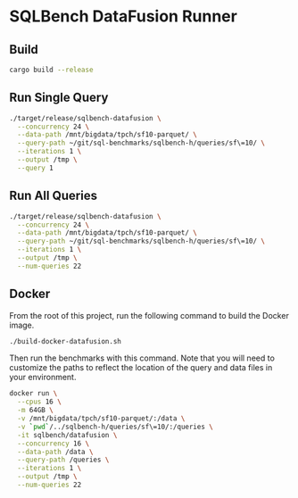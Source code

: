 # SQLBench DataFusion Runner

## Build

```bash
cargo build --release
```

## Run Single Query

```bash
./target/release/sqlbench-datafusion \
  --concurrency 24 \
  --data-path /mnt/bigdata/tpch/sf10-parquet/ \
  --query-path ~/git/sql-benchmarks/sqlbench-h/queries/sf\=10/ \
  --iterations 1 \
  --output /tmp \
  --query 1
```

## Run All Queries

```bash
./target/release/sqlbench-datafusion \
  --concurrency 24 \
  --data-path /mnt/bigdata/tpch/sf10-parquet/ \
  --query-path ~/git/sql-benchmarks/sqlbench-h/queries/sf\=10/ \
  --iterations 1 \
  --output /tmp \
  --num-queries 22
```

## Docker

From the root of this project, run the following command to build the Docker image.

```bash
./build-docker-datafusion.sh
```

Then run the benchmarks with this command. Note that you will need to customize the paths to reflect the location
of the query and data files in your environment.

```bash
docker run \
  --cpus 16 \
  -m 64GB \
  -v /mnt/bigdata/tpch/sf10-parquet/:/data \
  -v `pwd`/../sqlbench-h/queries/sf\=10/:/queries \
  -it sqlbench/datafusion \
  --concurrency 16 \
  --data-path /data \
  --query-path /queries \
  --iterations 1 \
  --output /tmp \
  --num-queries 22
```
